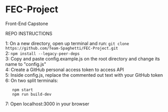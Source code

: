 # FEC-Project
Front-End Capstone

REPO INSTRUCTIONS

1: On a new directory, open up terminal and run: ``` git clone https://github.com/Team-Spaghetti/FEC-Project.git ```<br />
2: ``` npm install --legacy-peer-deps ``` <br />
3: Copy and paste config.example.js on the root directory and change its name to "config.js" <br />
4: Create a GitHub personal access token to access API <br />
5: Inside config.js, replace the commented out text with your GitHub token <br />
6: On two split terminals: <br />
```
   npm start 
   npm run build-dev 
```
7: Open localhost:3000 in your browser <br />
